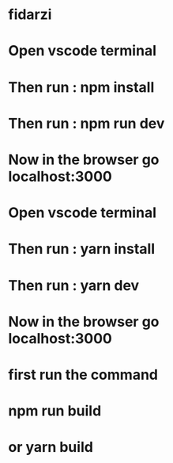 # fidarzi

 <!-- For npm: -->

# Open vscode terminal

# Then run : npm install

# Then run : npm run dev

# Now in the browser go localhost:3000

<!-- If you want to use yarn: -->

# Open vscode terminal

# Then run : yarn install

# Then run : yarn dev

# Now in the browser go localhost:3000

<!-- For deploment -->

# first run the command

# npm run build

# or yarn build
